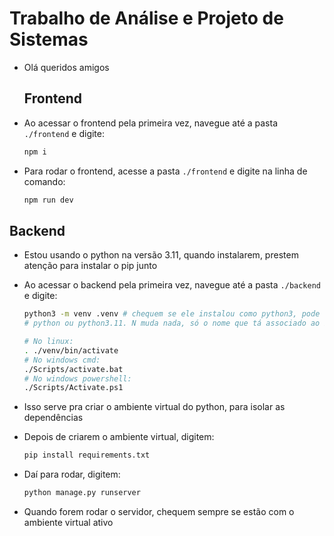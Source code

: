 # Trabalho de Análise e Projeto de Sistemas

* Olá queridos amigos

  ## Frontend

* Ao acessar o frontend pela primeira vez, navegue até a pasta ``./frontend`` e digite:

  ```sh
  npm i
  ```

  

* Para rodar o frontend, acesse a pasta ``./frontend`` e digite na linha de comando:

  ```sh
  npm run dev
  ```

## Backend

* Estou usando o python na versão 3.11, quando instalarem, prestem atenção para instalar o pip junto

* Ao acessar o backend pela primeira vez, navegue até a pasta `./backend` e digite:

  ```sh
  python3 -m venv .venv # chequem se ele instalou como python3, pode ter sido só
  # python ou python3.11. N muda nada, só o nome que tá associado ao binário
  
  # No linux:
  . ./venv/bin/activate
  # No windows cmd:
  ./Scripts/activate.bat
  # No windows powershell:
  ./Scripts/Activate.ps1
  ```

* Isso serve pra criar o ambiente virtual do python, para isolar as dependências

* Depois de criarem o ambiente virtual, digitem:

  ```sh
  pip install requirements.txt
  ```

* Daí para rodar, digitem:

  ```sh
  python manage.py runserver
  ```

* Quando forem rodar o servidor, chequem sempre se estão com o ambiente virtual ativo